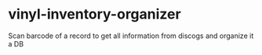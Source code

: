 # vinyl-inventory-organizer
Scan barcode of a record to get all information from discogs and organize it a DB
